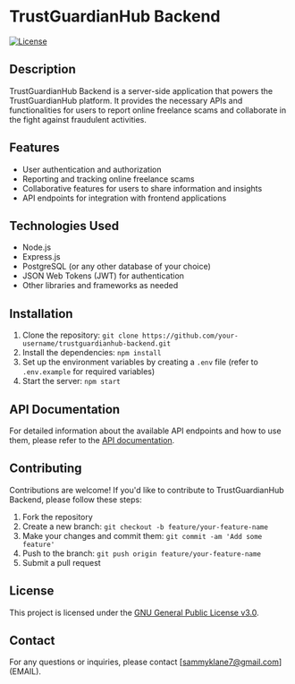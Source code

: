 # TrustGuardianHub Backend

[![License](https://img.shields.io/badge/license-GNU-blue.svg)](https://opensource.org/license/gpl-3-0)

## Description

TrustGuardianHub Backend is a server-side application that powers the TrustGuardianHub platform. It provides the necessary APIs and functionalities for users to report online freelance scams and collaborate in the fight against fraudulent activities.

## Features

- User authentication and authorization
- Reporting and tracking online freelance scams
- Collaborative features for users to share information and insights
- API endpoints for integration with frontend applications

## Technologies Used

- Node.js
- Express.js
- PostgreSQL (or any other database of your choice)
- JSON Web Tokens (JWT) for authentication
- Other libraries and frameworks as needed

## Installation

1. Clone the repository: `git clone https://github.com/your-username/trustguardianhub-backend.git`
2. Install the dependencies: `npm install`
3. Set up the environment variables by creating a `.env` file (refer to `.env.example` for required variables)
4. Start the server: `npm start`

## API Documentation

For detailed information about the available API endpoints and how to use them, please refer to the [API documentation](api-docs.md).

## Contributing

Contributions are welcome! If you'd like to contribute to TrustGuardianHub Backend, please follow these steps:

1. Fork the repository
2. Create a new branch: `git checkout -b feature/your-feature-name`
3. Make your changes and commit them: `git commit -am 'Add some feature'`
4. Push to the branch: `git push origin feature/your-feature-name`
5. Submit a pull request

## License

This project is licensed under the [GNU General Public License v3.0](LICENSE).

## Contact

For any questions or inquiries, please contact [sammyklane7@gmail.com] (EMAIL).
